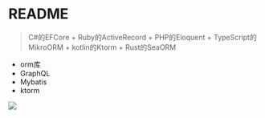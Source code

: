 # README

> C#的EFCore + Ruby的ActiveRecord + PHP的Eloquent + TypeScript的MikroORM + kotlin的Ktorm + Rust的SeaORM 

- orm库
- GraphQL
- Mybatis
- ktorm

![](https://luo0412.oss-cn-hangzhou.aliyuncs.com/1688891868671-8kt3BdhW76j5-image.png)